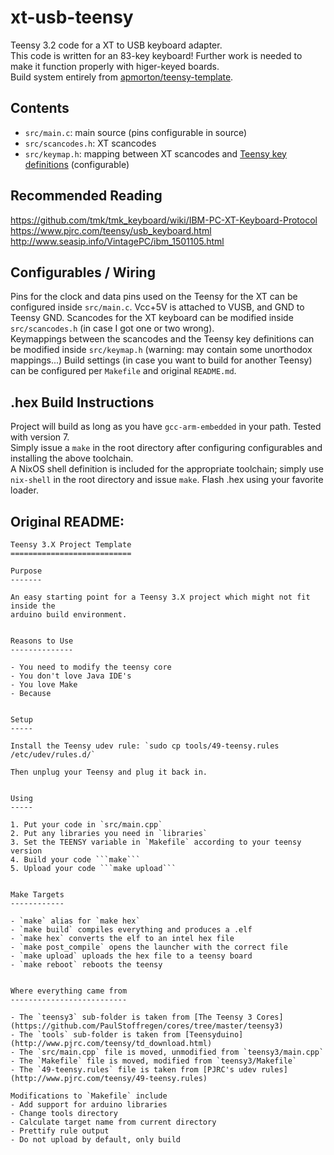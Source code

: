 xt-usb-teensy
===

Teensy 3.2 code for a XT to USB keyboard adapter.  
This code is written for an 83-key keyboard! Further work is needed to make it function properly with higer-keyed boards.  
Build system entirely from [apmorton/teensy-template](https://github.com/apmorton/teensy-template).

Contents
---
- `src/main.c`: main source (pins configurable in source)
- `src/scancodes.h`: XT scancodes
- `src/keymap.h`: mapping between XT scancodes and [Teensy key definitions](https://www.pjrc.com/teensy/usb_keyboard.html) (configurable)

Recommended Reading
---
https://github.com/tmk/tmk_keyboard/wiki/IBM-PC-XT-Keyboard-Protocol
https://www.pjrc.com/teensy/usb_keyboard.html
http://www.seasip.info/VintagePC/ibm_1501105.html

Configurables / Wiring
---
Pins for the clock and data pins used on the Teensy for the XT can be configured inside `src/main.c`. Vcc+5V is attached to VUSB, and GND to Teensy GND.
Scancodes for the XT keyboard can be modified inside `src/scancodes.h` (in case I got one or two wrong).  
Keymappings between the scancodes and the Teensy key definitions can be modified inside `src/keymap.h` (warning: may contain some unorthodox mappings...) 
Build settings (in case you want to build for another Teensy) can be configured per `Makefile` and original `README.md`.

.hex Build Instructions
---
Project will build as long as you have `gcc-arm-embedded` in your path. Tested with version 7.  
Simply issue a `make` in the root directory after configuring configurables and installing the above toolchain.  
A NixOS shell definition is included for the appropriate toolchain; simply use `nix-shell` in the root directory and issue `make`.
Flash .hex using your favorite loader.

Original README:
---
```
Teensy 3.X Project Template
===========================

Purpose
-------

An easy starting point for a Teensy 3.X project which might not fit inside the
arduino build environment.


Reasons to Use
--------------

- You need to modify the teensy core
- You don't love Java IDE's
- You love Make
- Because


Setup
-----

Install the Teensy udev rule: `sudo cp tools/49-teensy.rules /etc/udev/rules.d/`

Then unplug your Teensy and plug it back in.


Using
-----

1. Put your code in `src/main.cpp`
2. Put any libraries you need in `libraries`
3. Set the TEENSY variable in `Makefile` according to your teensy version
4. Build your code ```make```
5. Upload your code ```make upload```


Make Targets
------------

- `make` alias for `make hex`
- `make build` compiles everything and produces a .elf
- `make hex` converts the elf to an intel hex file
- `make post_compile` opens the launcher with the correct file
- `make upload` uploads the hex file to a teensy board
- `make reboot` reboots the teensy


Where everything came from
--------------------------

- The `teensy3` sub-folder is taken from [The Teensy 3 Cores](https://github.com/PaulStoffregen/cores/tree/master/teensy3)
- The `tools` sub-folder is taken from [Teensyduino](http://www.pjrc.com/teensy/td_download.html)
- The `src/main.cpp` file is moved, unmodified from `teensy3/main.cpp`
- The `Makefile` file is moved, modified from `teensy3/Makefile`
- The `49-teensy.rules` file is taken from [PJRC's udev rules](http://www.pjrc.com/teensy/49-teensy.rules)

Modifications to `Makefile` include
- Add support for arduino libraries
- Change tools directory
- Calculate target name from current directory
- Prettify rule output
- Do not upload by default, only build
```
